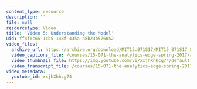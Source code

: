 ```yaml
---
content_type: resource
description: ''
file: null
resourcetype: Video
title: 'Video 5: Understanding the Model'
uid: ff4f6c65-1cb5-148f-435a-a8b23b576052
video_files:
  archive_url: https://archive.org/download/MIT15.071S17/MIT15_071S17_Session_2.2.09_300k.mp4
  video_captions_file: /courses/15-071-the-analytics-edge-spring-2017/a25482c23e0f51c481edf6ab92568c4a_xxjhXhhcg74.vtt
  video_thumbnail_file: https://img.youtube.com/vi/xxjhXhhcg74/default.jpg
  video_transcript_file: /courses/15-071-the-analytics-edge-spring-2017/9811168fd216275f7860d832afdb1617_xxjhXhhcg74.pdf
video_metadata:
  youtube_id: xxjhXhhcg74
---
```

